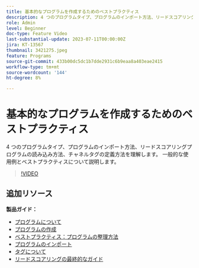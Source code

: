 ```yaml
---
title: 基本的なプログラムを作成するためのベストプラクティス
description: 4 つのプログラムタイプ、プログラムのインポート方法、リードスコアリングプログラムの読み込み方法、チャネルタグの定義方法を理解します。 一般的な使用例とベストプラクティスについて説明します。
role: Admin
level: Beginner
doc-type: Feature Video
last-substantial-update: 2023-07-11T00:00:00Z
jira: KT-13567
thumbnail: 3421275.jpeg
feature: Programs
source-git-commit: 433b00dc5dc1b7dde2931c6b9eaa8a403eae2415
workflow-type: tm+mt
source-wordcount: '144'
ht-degree: 8%

---
```



# 基本的なプログラムを作成するためのベストプラクティス

4 つのプログラムタイプ、プログラムのインポート方法、リードスコアリングプログラムの読み込み方法、チャネルタグの定義方法を理解します。 一般的な使用例とベストプラクティスについて説明します。

>[!VIDEO](https://video.tv.adobe.com/v/3421275/?learn=on)

## 追加リソース

**製品ガイド：**

* [プログラムについて](https://experienceleague.adobe.com/docs/marketo/using/product-docs/core-marketo-concepts/programs/creating-programs/understanding-programs.html)
* [プログラムの作成](https://experienceleague.adobe.com/docs/marketo/using/product-docs/core-marketo-concepts/programs/creating-programs/create-a-program.html)
* [ベストプラクティス：プログラムの整理方法](https://experienceleague.adobe.com/docs/marketo/using/product-docs/core-marketo-concepts/programs/working-with-programs/best-practice-how-to-organize-your-programs.html)
* [プログラムのインポート](https://experienceleague.adobe.com/docs/marketo/using/product-docs/core-marketo-concepts/programs/working-with-programs/import-a-program.html)
* [タグについて](https://experienceleague.adobe.com/docs/marketo/using/product-docs/core-marketo-concepts/programs/working-with-programs/understanding-tags.html)
* [リードスコアリングの最終的なガイド](https://business.adobe.com/resources/guides/lead-scoring.html)
